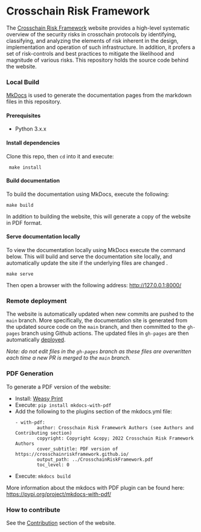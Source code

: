 # Crosschain Risk Framework

The [Crosschain Risk Framework](https://crosschainriskframework.github.io/) website provides a high-level systematic
overview of the security risks in crosschain protocols by identifying,
classifying, and analyzing the elements of risk inherent in the design,
implementation and operation of such infrastructure. In addition, it
profers a set of risk-controls and best practices to mitigate the
likelihood and magnitude of various risks. This repository holds the source code behind the website.

### Local Build
[MkDocs](https://www.mkdocs.org/) is used to generate the documentation pages from the markdown files in this repository.

#### Prerequisites
- Python 3.x.x

#### Install dependencies
Clone this repo, then `cd` into it and execute:
```
 make install
```

#### Build documentation
To build the documentation using MkDocs, execute the following:
```
make build
```
In addition to building the website, this will generate a copy of the website in PDF format.

#### Serve documentation locally
To view the documentation locally using MkDocs execute the command below. This will build and serve the documentation site locally, and automatically update the site if the underlying files are changed .
```
make serve
```
Then open a browser with the following address: http://127.0.0.1:8000/

### Remote deployment
The website is automatically updated when new commits are pushed to the `main` branch. More specifically, the documentation site is generated from the updated source code on the `main` branch, and then committed to the `gh-pages` branch using Github actions. The updated files in `gh-pages` are then automatically [deployed](https://crosschainriskframework.github.io/).

*Note: do not edit files in the `gh-pages` branch as these files are overwritten each time a new PR is merged to the `main` branch.*

### PDF Generation
To generate a PDF version of the website:

- Install: [Weasy Print](https://doc.courtbouillon.org/weasyprint/stable/first_steps.html#installation)
- Execute: ```pip install mkdocs-with-pdf```
- Add the following to the plugins section of the mkdocs.yml file:
    ```
    - with-pdf:
            author: Crosschain Risk Framework Authors (see Authors and Contributing section)
            copyright: Copyright &copy; 2022 Crosschain Risk Framework Authors
            cover_subtitle: PDF version of https://crosschainriskframework.github.io/
            output_path: ../CrosschainRiskFramework.pdf
            toc_level: 0
    ```
- Execute: ```mkdocs build```

More information about the mkdocs with PDF plugin can be found here: https://pypi.org/project/mkdocs-with-pdf/


### How to contribute
See the [Contribution](https://crosschainriskframework.github.io/authors/contributions/)
section of the website.
